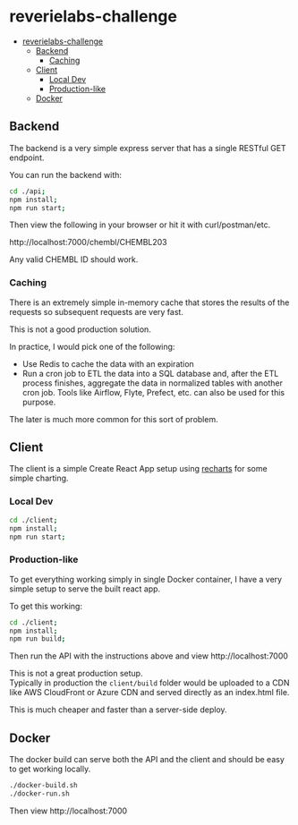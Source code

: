 # reverielabs-challenge

- [reverielabs-challenge](#reverielabs-challenge)
  - [Backend](#backend)
    - [Caching](#caching)
  - [Client](#client)
    - [Local Dev](#local-dev)
    - [Production-like](#production-like)
  - [Docker](#docker)

## Backend

The backend is a very simple express server that has a single RESTful GET endpoint.

You can run the backend with:

```sh
cd ./api;
npm install;
npm run start;
```

Then view the following in your browser or hit it with curl/postman/etc.

http://localhost:7000/chembl/CHEMBL203

Any valid CHEMBL ID should work.

### Caching

There is an extremely simple in-memory cache that stores the results of the requests so subsequent requests are very fast.

This is not a good production solution.

In practice, I would pick one of the following:

- Use Redis to cache the data with an expiration
- Run a cron job to ETL the data into a SQL database and, after the ETL process finishes, aggregate the data in normalized tables with another cron job.
  Tools like Airflow, Flyte, Prefect, etc. can also be used for this purpose.

The later is much more common for this sort of problem.

## Client

The client is a simple Create React App setup using [recharts](https://recharts.org/en-US/) for some simple charting.

### Local Dev

```sh
cd ./client;
npm install;
npm run start;
```

### Production-like

To get everything working simply in single Docker container, I have a very simple setup to serve the built react app.

To get this working:

```sh
cd ./client;
npm install;
npm run build;
```

Then run the API with the instructions above and view http://localhost:7000

This is not a great production setup.  
Typically in production the `client/build` folder would be uploaded to a CDN like AWS CloudFront or Azure CDN and served directly as an index.html file.

This is much cheaper and faster than a server-side deploy.

## Docker

The docker build can serve both the API and the client and should be easy to get working locally.

```sh
./docker-build.sh
./docker-run.sh
```

Then view http://localhost:7000
